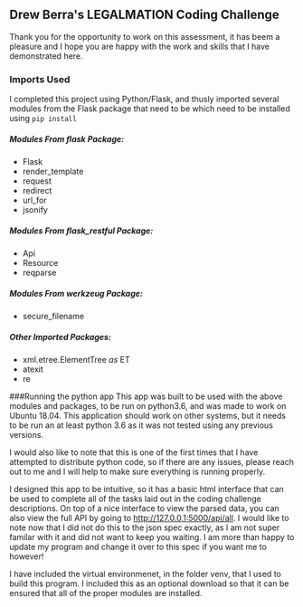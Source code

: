 ## Drew Berra's LEGALMATION Coding Challenge
Thank you for the opportunity to work on this assessment, it has beem a pleasure 
and I hope you are happy with the work and skills that I have demonstrated here.

### Imports Used
I completed this project using Python/Flask, and thusly imported several modules 
from the Flask package that need to be which need to be installed using `pip install`
##### Modules From flask Package:
* Flask
* render_template
* request
* redirect
* url_for
* jsonify

##### Modules From flask_restful Package:
* Api
* Resource
* reqparse

##### Modules From werkzeug Package:
* secure_filename

##### Other Imported Packages:
* xml.etree.ElementTree _as_ ET
* atexit
* re

###Running the python app
This app was built to be used with the above modules and packages, to be run on python3.6, and was made to
work on Ubuntu 18.04. This application should work on other systems, but it needs to be run an at least
python 3.6 as it was not tested using any previous versions.

I would also like to note that this is one of the first times that I have attempted to distribute python code,
so if there are any issues, please reach out to me and I will help to make sure everything is running properly.

I designed this app to be intuitive, so it has a basic html interface that can be used to complete all of the
tasks laid out in the coding challenge descriptions. On top of a nice interface to view the parsed data, you can also 
view the full API by going to http://127.0.0.1:5000/api/all. I would like to note now that I did not do this to the 
json spec exactly, as I am not super familar with it and did not want to keep you waiting. I am more than happy to update my program
and change it over to this spec if you want me to however!

I have included the virtual environmenet, in the folder venv, that I used to build this program. I included this as an optional download
so that it can be ensured that all of the proper modules are installed.